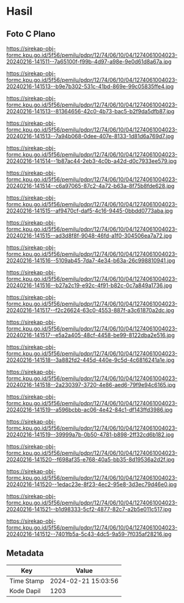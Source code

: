 # Hasil

## Foto C Plano

https://sirekap-obj-formc.kpu.go.id/5f56/pemilu/pdpr/12/74/06/10/04/1274061004023-20240216-141511--7a65100f-f99b-4d97-a98e-9e0d61d8a67a.jpg

https://sirekap-obj-formc.kpu.go.id/5f56/pemilu/pdpr/12/74/06/10/04/1274061004023-20240216-141513--b9e7b302-531c-41bd-869e-99c05835ffe4.jpg

https://sirekap-obj-formc.kpu.go.id/5f56/pemilu/pdpr/12/74/06/10/04/1274061004023-20240216-141513--81364656-42c0-4b73-bac5-b2f9da5dfb87.jpg

https://sirekap-obj-formc.kpu.go.id/5f56/pemilu/pdpr/12/74/06/10/04/1274061004023-20240216-141513--7a94b068-0dee-407e-8133-1d81d6a769d7.jpg

https://sirekap-obj-formc.kpu.go.id/5f56/pemilu/pdpr/12/74/06/10/04/1274061004023-20240216-141514--1b87ac44-2eb3-4c0b-a42d-d0c7933ee579.jpg

https://sirekap-obj-formc.kpu.go.id/5f56/pemilu/pdpr/12/74/06/10/04/1274061004023-20240216-141514--c6a97065-87c2-4a72-b63a-8f75b8fde628.jpg

https://sirekap-obj-formc.kpu.go.id/5f56/pemilu/pdpr/12/74/06/10/04/1274061004023-20240216-141515--af9470cf-daf5-4c16-9445-0bbdd0773aba.jpg

https://sirekap-obj-formc.kpu.go.id/5f56/pemilu/pdpr/12/74/06/10/04/1274061004023-20240216-141515--ad3d8f8f-9048-46fd-a1f0-304506ea7a72.jpg

https://sirekap-obj-formc.kpu.go.id/5f56/pemilu/pdpr/12/74/06/10/04/1274061004023-20240216-141516--5109ab45-7da7-4e34-b63a-26c998810941.jpg

https://sirekap-obj-formc.kpu.go.id/5f56/pemilu/pdpr/12/74/06/10/04/1274061004023-20240216-141516--b27a2c19-e92c-4f91-b82c-0c7a849a1736.jpg

https://sirekap-obj-formc.kpu.go.id/5f56/pemilu/pdpr/12/74/06/10/04/1274061004023-20240216-141517--f2c26624-63c0-4553-887f-a3c61870a2dc.jpg

https://sirekap-obj-formc.kpu.go.id/5f56/pemilu/pdpr/12/74/06/10/04/1274061004023-20240216-141517--e5a2a405-48cf-4458-be99-8122dba2e516.jpg

https://sirekap-obj-formc.kpu.go.id/5f56/pemilu/pdpr/12/74/06/10/04/1274061004023-20240216-141518--3a882fd2-445d-440e-9c5d-4c6816241a1e.jpg

https://sirekap-obj-formc.kpu.go.id/5f56/pemilu/pdpr/12/74/06/10/04/1274061004023-20240216-141518--2a230397-3720-4e86-aed6-79f9e94c6165.jpg

https://sirekap-obj-formc.kpu.go.id/5f56/pemilu/pdpr/12/74/06/10/04/1274061004023-20240216-141519--a596bcbb-ac06-4e42-84c1-df143ffd3986.jpg

https://sirekap-obj-formc.kpu.go.id/5f56/pemilu/pdpr/12/74/06/10/04/1274061004023-20240216-141519--39999a7b-0b50-4781-b898-2ff32cd6b182.jpg

https://sirekap-obj-formc.kpu.go.id/5f56/pemilu/pdpr/12/74/06/10/04/1274061004023-20240216-141520--f698af35-e768-40a5-bb35-8d19536a2d2f.jpg

https://sirekap-obj-formc.kpu.go.id/5f56/pemilu/pdpr/12/74/06/10/04/1274061004023-20240216-141520--1edac23e-8f23-4ec2-95e8-3d3ec79d46e0.jpg

https://sirekap-obj-formc.kpu.go.id/5f56/pemilu/pdpr/12/74/06/10/04/1274061004023-20240216-141521--b1d98333-5cf2-4877-82c7-a2b5e011c517.jpg

https://sirekap-obj-formc.kpu.go.id/5f56/pemilu/pdpr/12/74/06/10/04/1274061004023-20240216-141512--7401fb5a-5c43-4dc5-9a59-7f035af28216.jpg


## Metadata

| Key        | Value               |
| ---------- | ------------------- |
| Time Stamp | 2024-02-21 15:03:56 |
| Kode Dapil | 1203                |




